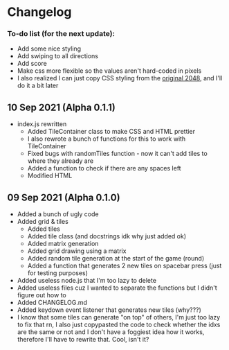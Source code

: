 # Changelog

### To-do list (for the next update):
+ Add some nice styling
+ Add swiping to all directions
+ Add score
+ Make css more flexible so the values aren't hard-coded in pixels
+ I also realized I can just copy CSS styling from the [original 2048](https://play2048.co/), and I'll do it a bit later

## 10 Sep 2021 (Alpha 0.1.1)
+ index.js rewritten
    + Added TileContainer class to make CSS and HTML prettier
    + I also rewrote a bunch of functions for this to work with TileContainer
    + Fixed bugs with randomTiles function - now it can't add tiles to where they already are
    + Added a function to check if there are any spaces left
    + Modified HTML

## 09 Sep 2021 (Alpha 0.1.0)
+ Added a bunch of ugly code
+ Added grid & tiles
    + Added tiles
    + Added tile class (and docstrings idk why just added ok)
    + Added matrix generation
    + Added grid drawing using a matrix
    + Added random tile generation at the start of the game (round)
    + Added a function that generates 2 new tiles on spacebar press (just for testing purposes)
+ Added useless node.js that I'm too lazy to delete
+ Added useless files cuz I wanted to separate the functions but I didn't figure out how to
+ Added CHANGELOG.md
+ Added keydown event listener that generates new tiles (why???)
+ I know that some tiles can generate "on top" of others, I'm just too lazy to fix that rn, I also just copypasted the code to check whether the idxs are the same or not and I don't have a foggiest idea how it works, therefore I'll have to rewrite that. Cool, isn't it?